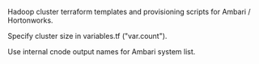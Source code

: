 Hadoop cluster terraform templates and provisioning scripts for Ambari / Hortonworks.

Specify cluster size in variables.tf ("var.count").

Use internal cnode output names for Ambari system list.
